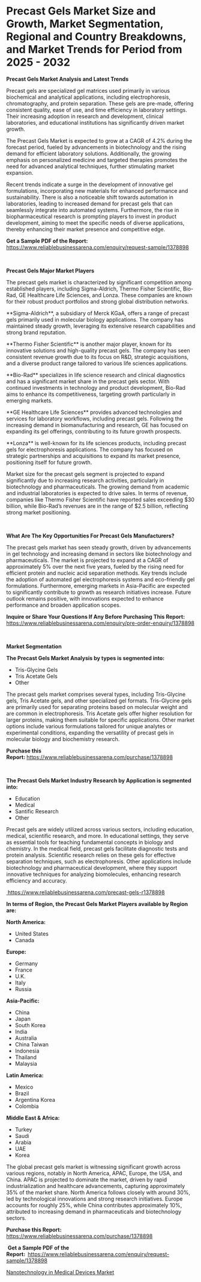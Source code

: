 <p><h1>Precast Gels Market Size and Growth, Market Segmentation, Regional and Country Breakdowns, and Market Trends for Period from 2025 -  2032</h1></p><p><strong>Precast Gels Market Analysis and Latest Trends</strong></p>
<p><p>Precast gels are specialized gel matrices used primarily in various biochemical and analytical applications, including electrophoresis, chromatography, and protein separation. These gels are pre-made, offering consistent quality, ease of use, and time efficiency in laboratory settings. Their increasing adoption in research and development, clinical laboratories, and educational institutions has significantly driven market growth.</p><p>The Precast Gels Market is expected to grow at a CAGR of 4.2% during the forecast period, fueled by advancements in biotechnology and the rising demand for efficient laboratory solutions. Additionally, the growing emphasis on personalized medicine and targeted therapies promotes the need for advanced analytical techniques, further stimulating market expansion.</p><p>Recent trends indicate a surge in the development of innovative gel formulations, incorporating new materials for enhanced performance and sustainability. There is also a noticeable shift towards automation in laboratories, leading to increased demand for precast gels that can seamlessly integrate into automated systems. Furthermore, the rise in biopharmaceutical research is prompting players to invest in product development, aiming to meet the specific needs of diverse applications, thereby enhancing their market presence and competitive edge.</p></p>
<p><strong>Get a Sample PDF of the Report:&nbsp;</strong> <a href="https://www.reliablebusinessarena.com/enquiry/request-sample/1378898?utm_campaign=3076&utm_medium=2&utm_source=Github&utm_content=ia&utm_term=04032025&utm_id=precast-gels">https://www.reliablebusinessarena.com/enquiry/request-sample/1378898</a></p>
<p>&nbsp;</p>
<p><strong>Precast Gels Major Market Players</strong></p>
<p><p>The precast gels market is characterized by significant competition among established players, including Sigma-Aldrich, Thermo Fisher Scientific, Bio-Rad, GE Healthcare Life Sciences, and Lonza. These companies are known for their robust product portfolios and strong global distribution networks.</p><p>**Sigma-Aldrich**, a subsidiary of Merck KGaA, offers a range of precast gels primarily used in molecular biology applications. The company has maintained steady growth, leveraging its extensive research capabilities and strong brand reputation. </p><p>**Thermo Fisher Scientific** is another major player, known for its innovative solutions and high-quality precast gels. The company has seen consistent revenue growth due to its focus on R&D, strategic acquisitions, and a diverse product range tailored to various life sciences applications.</p><p>**Bio-Rad** specializes in life science research and clinical diagnostics and has a significant market share in the precast gels sector. With continued investments in technology and product development, Bio-Rad aims to enhance its competitiveness, targeting growth particularly in emerging markets.</p><p>**GE Healthcare Life Sciences** provides advanced technologies and services for laboratory workflows, including precast gels. Following the increasing demand in biomanufacturing and research, GE has focused on expanding its gel offerings, contributing to its future growth prospects.</p><p>**Lonza** is well-known for its life sciences products, including precast gels for electrophoresis applications. The company has focused on strategic partnerships and acquisitions to expand its market presence, positioning itself for future growth.</p><p>Market size for the precast gels segment is projected to expand significantly due to increasing research activities, particularly in biotechnology and pharmaceuticals. The growing demand from academic and industrial laboratories is expected to drive sales. In terms of revenue, companies like Thermo Fisher Scientific have reported sales exceeding $30 billion, while Bio-Rad’s revenues are in the range of $2.5 billion, reflecting strong market positioning.</p></p>
<p>&nbsp;</p>
<p><strong>What Are The Key Opportunities For Precast Gels Manufacturers?</strong></p>
<p><p>The precast gels market has seen steady growth, driven by advancements in gel technology and increasing demand in sectors like biotechnology and pharmaceuticals. The market is projected to expand at a CAGR of approximately 5% over the next five years, fueled by the rising need for efficient protein and nucleic acid separation methods. Key trends include the adoption of automated gel electrophoresis systems and eco-friendly gel formulations. Furthermore, emerging markets in Asia-Pacific are expected to significantly contribute to growth as research initiatives increase. Future outlook remains positive, with innovations expected to enhance performance and broaden application scopes.</p></p>
<p><strong>Inquire or Share Your Questions If Any Before Purchasing This Report:</strong> <a href="https://www.reliablebusinessarena.com/enquiry/pre-order-enquiry/1378898?utm_campaign=3076&utm_medium=2&utm_source=Github&utm_content=ia&utm_term=04032025&utm_id=precast-gels">https://www.reliablebusinessarena.com/enquiry/pre-order-enquiry/1378898</a></p>
<p>&nbsp;</p>
<p><strong>Market Segmentation</strong></p>
<p><strong>The Precast Gels Market Analysis by types is segmented into:</strong></p>
<p><ul><li>Tris-Glycine Gels</li><li>Tris Acetate Gels</li><li>Other</li></ul></p>
<p><p>The precast gels market comprises several types, including Tris-Glycine gels, Tris Acetate gels, and other specialized gel formats. Tris-Glycine gels are primarily used for separating proteins based on molecular weight and are common in electrophoresis. Tris Acetate gels offer higher resolution for larger proteins, making them suitable for specific applications. Other market options include various formulations tailored for unique analytes or experimental conditions, expanding the versatility of precast gels in molecular biology and biochemistry research.</p></p>
<p><strong>Purchase this Report:&nbsp;</strong><a href="https://www.reliablebusinessarena.com/purchase/1378898?utm_campaign=3076&utm_medium=2&utm_source=Github&utm_content=ia&utm_term=04032025&utm_id=precast-gels">https://www.reliablebusinessarena.com/purchase/1378898</a></p>
<p>&nbsp;</p>
<p><strong>The Precast Gels Market Industry Research by Application is segmented into:</strong></p>
<p><ul><li>Education</li><li>Medical</li><li>Santific Research</li><li>Other</li></ul></p>
<p><p>Precast gels are widely utilized across various sectors, including education, medical, scientific research, and more. In educational settings, they serve as essential tools for teaching fundamental concepts in biology and chemistry. In the medical field, precast gels facilitate diagnostic tests and protein analysis. Scientific research relies on these gels for effective separation techniques, such as electrophoresis. Other applications include biotechnology and pharmaceutical development, where they support innovative techniques for analyzing biomolecules, enhancing research efficiency and accuracy.</p></p>
<p><a href="https://www.reliablebusinessarena.com/precast-gels-r1378898?utm_campaign=3076&utm_medium=2&utm_source=Github&utm_content=ia&utm_term=04032025&utm_id=precast-gels">&nbsp;https://www.reliablebusinessarena.com/precast-gels-r1378898</a></p>
<p><strong>In terms of Region, the Precast Gels Market Players available by Region are:</strong></p>
<p>
    <p> <strong> North America: </strong>
        <ul>
            <li>United States</li>
            <li>Canada</li>
        </ul>
        </p> 
    <p> <strong> Europe: </strong>
        <ul>
            <li>Germany</li>
            <li>France</li>
            <li>U.K.</li>
            <li>Italy</li>
            <li>Russia</li>
        </ul>
        </p> 
    <p> <strong> Asia-Pacific: </strong>
        <ul>
            <li>China</li>
            <li>Japan</li>
            <li>South Korea</li>
            <li>India</li>
            <li>Australia</li>
            <li>China Taiwan</li>
            <li>Indonesia</li>
            <li>Thailand</li>
            <li>Malaysia</li>
        </ul>
        </p> 
    <p> <strong> Latin America: </strong>
        <ul>
            <li>Mexico</li>
            <li>Brazil</li>
            <li>Argentina Korea</li>
            <li>Colombia</li>
        </ul>
        </p> 
    <p> <strong> Middle East & Africa: </strong>
        <ul>
            <li>Turkey</li>
            <li>Saudi</li>
            <li>Arabia</li>
            <li>UAE</li>
            <li>Korea</li>
        </ul>
    </p>
    </p>
<p><p>The global precast gels market is witnessing significant growth across various regions, notably in North America, APAC, Europe, the USA, and China. APAC is projected to dominate the market, driven by rapid industrialization and healthcare advancements, capturing approximately 35% of the market share. North America follows closely with around 30%, led by technological innovations and strong research initiatives. Europe accounts for roughly 25%, while China contributes approximately 10%, attributed to increasing demand in pharmaceuticals and biotechnology sectors.</p></p>
<p><strong>Purchase this Report: </strong><a href="https://www.reliablebusinessarena.com/purchase/1378898?utm_campaign=3076&utm_medium=2&utm_source=Github&utm_content=ia&utm_term=04032025&utm_id=precast-gels">https://www.reliablebusinessarena.com/purchase/1378898</a></p>
<p>&nbsp;<strong>Get a Sample PDF of the Report:&nbsp;&nbsp;</strong><a href="https://www.reliablebusinessarena.com/enquiry/request-sample/1378898?utm_campaign=3076&utm_medium=2&utm_source=Github&utm_content=ia&utm_term=04032025&utm_id=precast-gels">https://www.reliablebusinessarena.com/enquiry/request-sample/1378898</a></p>
<p><strong></strong></p>
<p><p><a href="https://github.com/zupankocka/Market-Research-Report-List-1/blob/main/nanotechnology-in-medical-devices-market.md?utm_campaign=3076&utm_medium=2&utm_source=Github&utm_content=ia&utm_term=04032025&utm_id=precast-gels">Nanotechnology in Medical Devices Market</a></p></p>